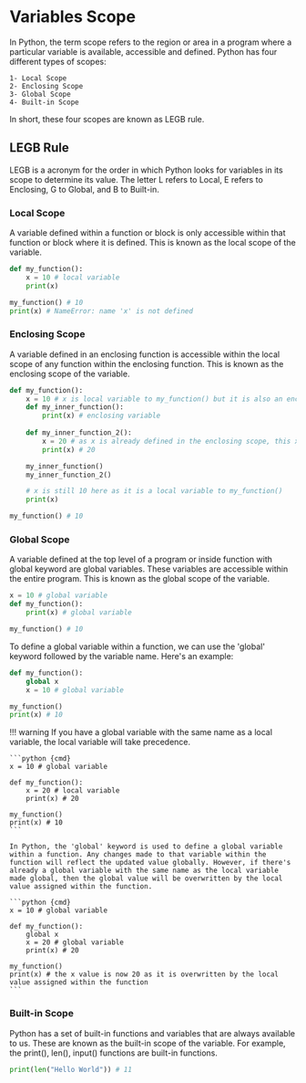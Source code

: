 # Variables Scope

In Python, the term scope refers to the region or area in a program where a particular variable is available, accessible and defined.
Python has four different types of scopes:

    1- Local Scope
    2- Enclosing Scope
    3- Global Scope
    4- Built-in Scope

In short, these four scopes are known as LEGB rule.

## LEGB Rule

LEGB is a acronym for the order in which Python looks for variables in its scope to determine its value. The letter L refers to Local, E refers to Enclosing, G to Global, and B to Built-in.

### Local Scope

A variable defined within a function or block is only accessible within that function or block where it is defined. This is known as the local scope of the variable.

```python {cmd}
def my_function():
    x = 10 # local variable 
    print(x)

my_function() # 10
print(x) # NameError: name 'x' is not defined
```

### Enclosing Scope

A variable defined in an enclosing function is accessible within the local scope of any function within the enclosing function. This is known as the enclosing scope of the variable.

```python {cmd}
def my_function():
    x = 10 # x is local variable to my_function() but it is also an enclosing variable to my_inner_function()
    def my_inner_function():
        print(x) # enclosing variable
    
    def my_inner_function_2():
        x = 20 # as x is already defined in the enclosing scope, this x is a local variable to my_inner_function_2() and it value is 20 not 10.
        print(x) # 20

    my_inner_function()
    my_inner_function_2()

    # x is still 10 here as it is a local variable to my_function()
    print(x) 

my_function() # 10
```

### Global Scope

A variable defined at the top level of a program or inside function with global keyword are global variables. These variables are accessible within the entire program. This is known as the global scope of the variable.

```python {cmd}
x = 10 # global variable
def my_function():
    print(x) # global variable

my_function() # 10
```

To define a global variable within a function, we can use the 'global' keyword followed by the variable name. Here's an example:

```python {cmd}
def my_function():
    global x
    x = 10 # global variable

my_function()
print(x) # 10
```

!!! warning
    If you have a global variable with the same name as a local variable, the local variable will take precedence.

    ```python {cmd}
    x = 10 # global variable

    def my_function():
        x = 20 # local variable
        print(x) # 20

    my_function()
    print(x) # 10
    ```

    In Python, the 'global' keyword is used to define a global variable within a function. Any changes made to that variable within the function will reflect the updated value globally. However, if there's already a global variable with the same name as the local variable made global, then the global value will be overwritten by the local value assigned within the function.

    ```python {cmd}
    x = 10 # global variable

    def my_function():
        global x
        x = 20 # global variable
        print(x) # 20

    my_function()
    print(x) # the x value is now 20 as it is overwritten by the local value assigned within the function
    ``` 

### Built-in Scope

Python has a set of built-in functions and variables that are always available to us. These are known as the built-in scope of the variable. For example, the print(), len(), input() functions are built-in functions.

```python {cmd}
print(len("Hello World")) # 11
```
